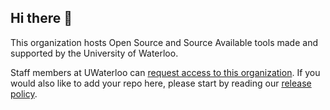 ## Hi there 👋

This organization hosts Open Source and Source Available tools made and supported by the University of Waterloo.

Staff members at UWaterloo can [request access to this organization](https://forms.office.com/r/mUkDK45Bps). If you would also like to add your repo here, please start by reading our [release policy](https://uwaterloo-public.github.io/software-development/policies/1.release-policy.html).

